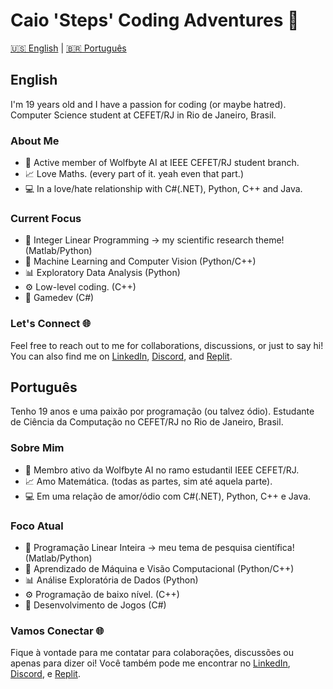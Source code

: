 # Caio 'Steps' Coding Adventures 🌟

[🇺🇸 English](#english) | [🇧🇷 Português](#português)

## English

I'm 19 years old and I have a passion for coding (or maybe hatred).
Computer Science student at CEFET/RJ in Rio de Janeiro, Brasil.

### About Me

- 🐺 Active member of Wolfbyte AI at IEEE CEFET/RJ student branch.
- 📈 Love Maths. (every part of it. yeah even that part.)
- 💻 In a love/hate relationship with C#(.NET), Python, C++ and Java.

### Current Focus

- 🧪 Integer Linear Programming -> my scientific research theme! (Matlab/Python)
- 🤖 Machine Learning and Computer Vision (Python/C++)
- 📊 Exploratory Data Analysis (Python)
- ⚙️ Low-level coding. (C++)
- 🗿 Gamedev (C#)

### Let's Connect 🌐

Feel free to reach out to me for collaborations, discussions, or just to say hi!
You can also find me on [LinkedIn](https://linkedin.com/in/caio-torkst), [Discord](https://discord.com/users/236648689915920385), and [Replit](https://replit.com/@stepscaio).

## Português

Tenho 19 anos e uma paixão por programação (ou talvez ódio).
Estudante de Ciência da Computação no CEFET/RJ no Rio de Janeiro, Brasil.

### Sobre Mim

- 🐺 Membro ativo da Wolfbyte AI no ramo estudantil IEEE CEFET/RJ.
- 📈 Amo Matemática. (todas as partes, sim até aquela parte).
- 💻 Em uma relação de amor/ódio com C#(.NET), Python, C++ e Java.

### Foco Atual

- 🧪 Programação Linear Inteira -> meu tema de pesquisa científica! (Matlab/Python)
- 🤖 Aprendizado de Máquina e Visão Computacional (Python/C++)
- 📊 Análise Exploratória de Dados (Python)
- ⚙️ Programação de baixo nível. (C++)
- 🗿 Desenvolvimento de Jogos (C#)

### Vamos Conectar 🌐

Fique à vontade para me contatar para colaborações, discussões ou apenas para dizer oi!
Você também pode me encontrar no [LinkedIn](https://linkedin.com/in/caio-torkst), [Discord](https://discord.com/users/236648689915920385), e [Replit](https://replit.com/@stepscaio).
